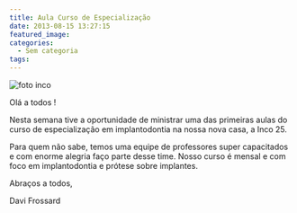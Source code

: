 ```yaml
---
title: Aula Curso de Especialização
date: 2013-08-15 13:27:15
featured_image:
categories:
  - Sem categoria
tags:
---
```


![foto inco](/images/uploads/2013/08/foto-inco-300x300.jpg "foto inco")

Olá a todos !

Nesta semana tive a oportunidade de ministrar uma das primeiras aulas do curso de especialização em implantodontia na nossa nova casa, a Inco 25.

Para quem não sabe, temos uma equipe de professores super capacitados e com enorme alegria faço parte desse time. Nosso curso é mensal e com foco em implantodontia e prótese sobre implantes.

Abraços a todos,

Davi Frossard